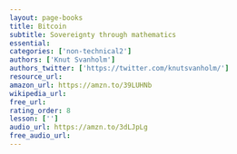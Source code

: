 ```yaml
---
layout: page-books
title: Bitcoin
subtitle: Sovereignty through mathematics
essential: 
categories: ['non-technical2']
authors: ['Knut Svanholm']
authors_twitter: ['https://twitter.com/knutsvanholm/']
resource_url: 
amazon_url: https://amzn.to/39LUHNb
wikipedia_url: 
free_url: 
rating_order: 8
lesson: ['']
audio_url: https://amzn.to/3dLJpLg
free_audio_url: 
---
```

